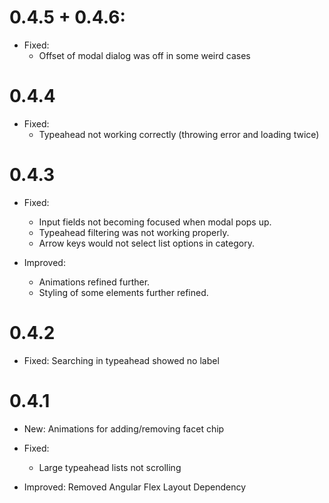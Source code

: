 # 0.4.5 + 0.4.6:
* Fixed: 
  * Offset of modal dialog was off in some weird cases

# 0.4.4
* Fixed:
  * Typeahead not working correctly (throwing error and loading twice)
  

# 0.4.3
* Fixed: 
  * Input fields not becoming focused when modal pops up.
  * Typeahead filtering was not working properly.
  * Arrow keys would not select list options in category.
  
* Improved:
  * Animations refined further.
  * Styling of some elements further refined.
  
# 0.4.2
* Fixed: Searching in typeahead showed no label

# 0.4.1
* New: Animations for adding/removing facet chip
* Fixed:
  * Large typeahead lists not scrolling
  
* Improved: Removed Angular Flex Layout Dependency
